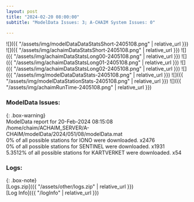 ```yaml
---
layout: post
title: "2024-02-20 08:00:00"
subtitle: "ModelData Issues: 3; A-CHAIM System Issues: 0"

---
```


![]({{ "/assets/img/modelDataDataStatsShort-2405108.png" | relative_url }})
![]({{ "/assets/img/achaimDataStatsShort-2405108.png" | relative_url }})
![]({{ "/assets/img/achaimDataStatsLong00-2405108.png" | relative_url }})
![]({{ "/assets/img/achaimDataStatsLong01-2405108.png" | relative_url }})
![]({{ "/assets/img/achaimDataStatsLong02-2405108.png" | relative_url }})
![]({{ "/assets/img/modelDataDataStats-2405108.png" | relative_url }})
![]({{ "/assets/img/modelDataStationStats-2405108.png" | relative_url }})
![]({{ "/assets/img/achaimRunTime-2405108.png" | relative_url }})


### ModelData Issues:  
  
{: .box-warning}  
 ModelData report for 20-Feb-2024 08:15:08   
 /home/chaim/ACHAIM_SERVER/A-CHAIM/modelData/2024/051/08/modelData.mat   
 0% of all possible stations for IONO were downloaded. x2476   
 0% of all possible stations for SENTINEL were downloaded. x1931   
 5.3512% of all possible stations for KARTVERKET were downloaded. x54   
  


### Logs:  
  
{: .box-note}  
[Logs.zip]({{ "/assets/other/logs.zip" | relative_url }})  
[Log Info]({{ "/logInfo" | relative_url }})  
